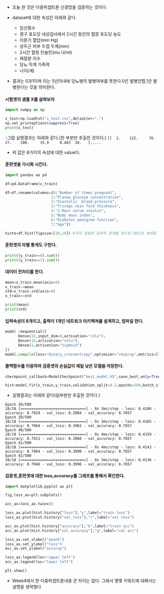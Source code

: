 - 오늘 한 것은 다중퍼셉트론 신경망을 검증하는 것이다.
- dataset에 대한 속성은 아래와 같다.
  - 임신횟수
  - 경구 포도당 내성검사에서 2시간 동안의 혈장 포도당 농도
  - 이완기 혈압(mm Hg)
  - 상두근 피부 두겹 두께(mm)
  - 2시간 혈청 인슐린(mu U/ml)
  - 체질량 지수
  - 당뇨 직계 가족력
  - 나이(세)

- 결과는 0과1이며 이는 5년이내에 당뇨병의 발병여부를 뜻한다.0은 발병안함,1은 발병한다는 것을 의미한다.

#### 시험셋의 샘플 X를 살펴보자
```python
import numpy as np

x_test=np.loadtxt("x_test.csv",delimiter=",")
np.set_printoptions(suppress=True) 
print(x_test)
```
-그럼 실행결과는 아래와 같다.(한 부분만 추출한 것이다.)
`[[  2.    122.     76.     27.    200.     35.9     0.483  26.   ].....`
- 위 값은 8가지의 속성에 대한 value다.

#### 훈련셋을 가시화 시킨다.
```python
import pandas as pd

df=pd.DataFrame(x_train)

df=df.rename(columns={0:"Number of times pregnant",
                     1:"Plasma glucose concentration",
                     2:"Diastolic  blood pressure",
                     3:"Triceps skin fold thickness",
                     4:"2-Hour serum insulin",
                     5:"Body mass index",
                     6:"Diabetes pedigree function",
                     7:"Age"})

histo=df.hist(figsize=[10,10]) #각각 컬럼과 로우의 관계를 히스토그램으로 보여줌
```

#### 훈련셋의 라벨 통계도 구한다.
```python
print((y_train==0).sum())
print((y_train==1).sum())
```

#### 데이터 전처리를 한다.
```python
mean=x_train.mean(axis=0)
x_train-=mean
std=x_train.std(axis=0)
x_train/=std

print(mean)
print(std)
```

#### 입력속성이 8개이고, 출력이 1개인 네트워크 아키텍쳐를 설계하고, 컴파일 한다.
```python
model =Sequential([
      Dense(32,input_dim=8,activation="relu"),
      Dense(16,activation="relu"),
      Dense(1,activation="sigmoid")
])
model.compile(loss="binary_crossentropy",optimizer="rmsprop",metrics=["accuracy"])
```

#### 콜백함수를 이용하여 검증셋의 손실값이 제일 낮은 모델을 저장한다.
```python
checkpoint_callback=ModelCheckpoint("best_model.h5",save_best_only=True,monitor="val_loss")

hist=model.fit(x_train,y_train,validation_split=0.2,epochs=500,batch_size=32,callbacks=[checkpoint_callback])
```
- 실행결과는 아래와 같다(일부분만 추출한 것이다.)
```
Epoch 38/500
18/18 [==============================] - 0s 3ms/step - loss: 0.4186 - accuracy: 0.7929 - val_loss: 0.3984 - val_accuracy: 0.7857
Epoch 39/500
18/18 [==============================] - 0s 3ms/step - loss: 0.4165 - accuracy: 0.7964 - val_loss: 0.3981 - val_accuracy: 0.7857
Epoch 40/500
18/18 [==============================] - 0s 4ms/step - loss: 0.4159 - accuracy: 0.7911 - val_loss: 0.3988 - val_accuracy: 0.7857
Epoch 41/500
18/18 [==============================] - 0s 4ms/step - loss: 0.4143 - accuracy: 0.7964 - val_loss: 0.3990 - val_accuracy: 0.7857
Epoch 42/500
18/18 [==============================] - 0s 3ms/step - loss: 0.4136 - accuracy: 0.7946 - val_loss: 0.3996 - val_accuracy: 0.7857
```

#### 검증셋,훈련셋에 대한 loss,accuracy를 그래프를 통해서 확인한다.
```python
import matplotlib.pyplot as plt

fig,loss_ax=plt.subplots()

acc_ax=loss_ax.twinx()

loss_ax.plot(hist.history["loss"],"y",label="train loss")
loss_ax.plot(hist.history["val_loss"],"r",label="val loss")

acc_ax.plot(hist.history["accuracy"],"b",label="train acc")
acc_ax.plot(hist.history["val_accuracy"],"g",label="val acc")

loss_ax.set_xlabel("epoch")
loss_ax.set_ylabel("loss")
acc_ax.set_ylabel("accuray")

loss_ax.legend(loc="upper left")
acc_ax.legend(loc="lower left")

plt.show()
```
- Week4에서 한 다중퍼셉트론내용 큰 차이는 없다. 그래서 몇몇 키워드에 대해서는 설명을 생략했다 


